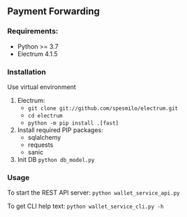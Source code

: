 ## Payment Forwarding

### Requirements:

- Python >= 3.7
- Electrum 4.1.5

### Installation

Use virtual environment

1. Electrum:
    * `git clone git://github.com/spesmilo/electrum.git`
    * `cd electrum`
    * `python -m pip install .[fast]`
2. Install required PIP packages:
    * sqlalchemy
    * requests
    * sanic
3. Init DB `python db_model.py`

### Usage

To start the REST API server: `python wallet_service_api.py`

To get CLI help text: `python wallet_service_cli.py -h` 